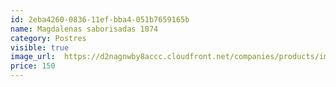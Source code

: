 ```yaml
---
id: 2eba4260-0836-11ef-bba4-051b7659165b
name: Magdalenas saborisadas 1874
category: Postres
visible: true
image_url: 	https://d2nagnwby8accc.cloudfront.net/companies/products/images/800/8e2752bd-b03f-4662-afcb-417baf5a4394.jpg
price: 150
---
```

